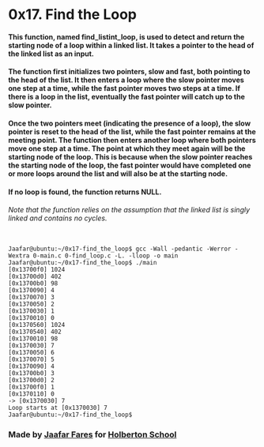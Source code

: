 # 0x17. Find the Loop

#### This function, named find_listint_loop, is used to detect and return the starting node of a loop within a linked list. It takes a pointer to the head of the linked list as an input.

####  The function first initializes two pointers, slow and fast, both pointing to the head of the list. It then enters a loop where the slow pointer moves one step at a time, while the fast pointer moves two steps at a time. If there is a loop in the list, eventually the fast pointer will catch up to the slow pointer.

####  Once the two pointers meet (indicating the presence of a loop), the slow pointer is reset to the head of the list, while the fast pointer remains at the meeting point. The function then enters another loop where both pointers move one step at a time. The point at which they meet again will be the starting node of the loop. This is because when the slow pointer reaches the starting node of the loop, the fast pointer would have completed one or more loops around the list and will also be at the starting node.

#### If no loop is found, the function returns NULL.

###### Note that the function relies on the assumption that the linked list is singly linked and contains no cycles.


```

Jaafar@ubuntu:~/0x17-find_the_loop$ gcc -Wall -pedantic -Werror -Wextra 0-main.c 0-find_loop.c -L. -lloop -o main
Jaafar@ubuntu:~/0x17-find_the_loop$ ./main
[0x13700f0] 1024
[0x13700d0] 402
[0x13700b0] 98
[0x1370090] 4
[0x1370070] 3
[0x1370050] 2
[0x1370030] 1
[0x1370010] 0
[0x1370560] 1024
[0x1370540] 402
[0x1370010] 98
[0x1370030] 7
[0x1370050] 6
[0x1370070] 5
[0x1370090] 4
[0x13700b0] 3
[0x13700d0] 2
[0x13700f0] 1
[0x1370110] 0
-> [0x1370030] 7
Loop starts at [0x1370030] 7
Jaafar@ubuntu:~/0x17-find_the_loop$

```

### Made by [Jaafar Fares](https://github.com/jaafarfares) for [Holberton School](https://www.holbertonschool.com/)
